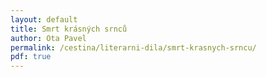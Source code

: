 ```yaml
---
layout: default
title: Smrt krásných srnců
author: Ota Pavel
permalink: /cestina/literarni-dila/smrt-krasnych-srncu/
pdf: true
---
```

